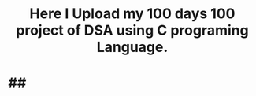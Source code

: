 <h1 align= "center">Here I Upload my 100 days 100 project of DSA using C programing Language.<h1/>
## 
